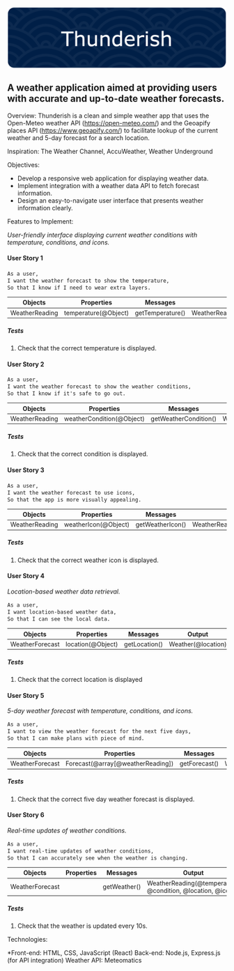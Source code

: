 ![Header](./public/thunderish-banner.png)

## A weather application aimed at providing users with accurate and up-to-date weather forecasts.

Overview: Thunderish is a clean and simple weather app that uses the Open-Meteo weather API (https://open-meteo.com/) and the Geoapify places API (https://www.geoapify.com/) to facilitate lookup of the current weather and 5-day forecast for a search location.

Inspiration: The Weather Channel, AccuWeather, Weather Underground

Objectives:

- Develop a responsive web application for displaying weather data.
- Implement integration with a weather data API to fetch forecast information.
- Design an easy-to-navigate user interface that presents weather information clearly.

Features to Implement:

_User-friendly interface displaying current weather conditions with temperature, conditions, and icons._

#### User Story 1

```
As a user,
I want the weather forecast to show the temperature,
So that I know if I need to wear extra layers.
```

| Objects        | Properties           | Messages         | Output                       |
| -------------- | -------------------- | ---------------- | ---------------------------- |
| WeatherReading | temperature(@Object) | getTemperature() | WeatherReading(@temperature) |

##### Tests

1. Check that the correct temperature is displayed.

#### User Story 2

```
As a user,
I want the weather forecast to show the weather conditions,
So that I know if it's safe to go out.
```

| Objects        | Properties                | Messages              | Output                            |
| -------------- | ------------------------- | --------------------- | --------------------------------- |
| WeatherReading | weatherCondition(@Object) | getWeatherCondition() | WeatherReading(@weatherCondition) |

##### Tests

1. Check that the correct condition is displayed.

#### User Story 3

```
As a user,
I want the weather forecast to use icons,
So that the app is more visually appealing.
```

| Objects        | Properties           | Messages         | Output                       |
| -------------- | -------------------- | ---------------- | ---------------------------- |
| WeatherReading | weatherIcon(@Object) | getWeatherIcon() | WeatherReading(@weatherIcon) |

##### Tests

1. Check that the correct weather icon is displayed.

#### User Story 4

_Location-based weather data retrieval._

```
As a user,
I want location-based weather data,
So that I can see the local data.
```

| Objects         | Properties        | Messages      | Output             |
| --------------- | ----------------- | ------------- | ------------------ |
| WeatherForecast | location(@Object) | getLocation() | Weather(@location) |

##### Tests

1. Check that the correct location is displayed

#### User Story 5

_5-day weather forecast with temperature, conditions, and icons._

```
As a user,
I want to view the weather forecast for the next five days,
So that I can make plans with piece of mind.
```

| Objects         | Properties                        | Messages      | Output                     |
| --------------- | --------------------------------- | ------------- | -------------------------- |
| WeatherForecast | Forecast(@array[@weatherReading]) | getForecast() | WeatherForecast(@Forecast) |

##### Tests

1. Check that the correct five day weather forecast is displayed.

#### User Story 6

_Real-time updates of weather conditions._

```
As a user,
I want real-time updates of weather conditions,
So that I can accurately see when the weather is changing.
```

| Objects         | Properties | Messages     | Output                                                     |
| --------------- | ---------- | ------------ | ---------------------------------------------------------- |
| WeatherForecast |            | getWeather() | WeatherReading(@temperature, @condition, @location, @icon) |

##### Tests

1. Check that the weather is updated every 10s.

Technologies:

\*Front-end: HTML, CSS, JavaScript (React)
Back-end: Node.js, Express.js (for API integration)
Weather API: Meteomatics
